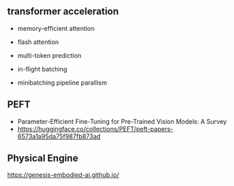 ## transformer acceleration

- memory-efficient attention
- flash attention
- multi-token prediction

- in-flight batching
- minibatching pipeline parallism

## PEFT
- Parameter-Efficient Fine-Tuning for Pre-Trained Vision Models: A Survey
- https://huggingface.co/collections/PEFT/peft-papers-6573a1a95da75f987fb873ad

## Physical Engine
https://genesis-embodied-ai.github.io/
